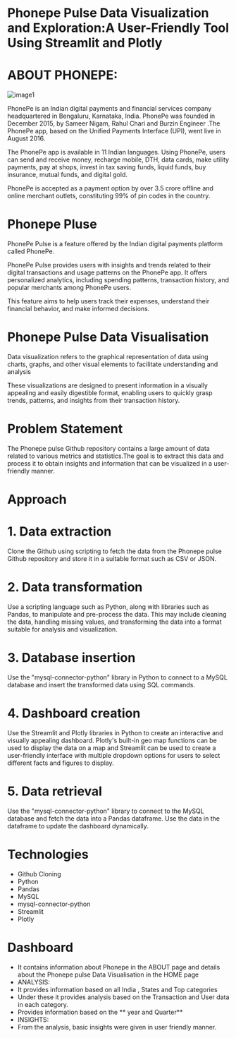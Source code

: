 # Phonepe Pulse Data Visualization and Exploration:A User-Friendly Tool Using Streamlit and Plotly

# ABOUT PHONEPE:
![image1](https://github.com/vinudrago/Phonepe-Pulse-Data-Visualization/assets/133556862/c924aba9-de8f-4e8c-919f-12e07398b3d6)

PhonePe is an Indian digital payments and financial services company headquartered in Bengaluru, Karnataka, India. PhonePe was founded in December 2015, by Sameer Nigam, Rahul Chari and Burzin Engineer .The PhonePe app, based on the Unified Payments Interface (UPI), went live in August 2016.

The PhonePe app is available in 11 Indian languages. Using PhonePe, users can send and receive money, recharge mobile, DTH, data cards, make utility payments, pay at shops, invest in tax saving funds, liquid funds, buy insurance, mutual funds, and digital gold.

PhonePe is accepted as a payment option by over 3.5 crore offline and online merchant outlets, constituting 99% of pin codes in the country.

# Phonepe Pluse
PhonePe Pulse is a feature offered by the Indian digital payments platform called PhonePe.

PhonePe Pulse provides users with insights and trends related to their digital transactions and usage patterns on the PhonePe app. It offers personalized analytics, including spending patterns, transaction history, and popular merchants among PhonePe users.

This feature aims to help users track their expenses, understand their financial behavior, and make informed decisions.

# Phonepe Pulse Data Visualisation
Data visualization refers to the graphical representation of data using charts, graphs, and other visual elements to facilitate understanding and analysis

These visualizations are designed to present information in a visually appealing and easily digestible format, enabling users to quickly grasp trends, patterns, and insights from their transaction history.

# Problem Statement
The Phonepe pulse Github repository contains a large amount of data related to various metrics and statistics.The goal is to extract this data and process it to obtain insights and information that can be visualized in a user-friendly manner.

# Approach
# 1. Data extraction
Clone the Github using scripting to fetch the data from the Phonepe pulse Github repository and store it in a suitable format such as CSV or JSON.
# 2. Data transformation
Use a scripting language such as Python, along with libraries such as Pandas, to manipulate and pre-process the data.
This may include cleaning the data, handling missing values, and transforming the data into a format suitable for analysis and visualization.
# 3. Database insertion
Use the "mysql-connector-python" library in Python to connect to a MySQL database and insert the transformed data using SQL commands.
# 4. Dashboard creation
Use the Streamlit and Plotly libraries in Python to create an interactive and visually appealing dashboard.
Plotly's built-in geo map functions can be used to display the data on a map and Streamlit can be used to create a user-friendly interface with multiple dropdown options for users to select different facts and figures to display.
# 5. Data retrieval
Use the "mysql-connector-python" library to connect to the MySQL database and fetch the data into a Pandas dataframe.
Use the data in the dataframe to update the dashboard dynamically.


# Technologies
* Github Cloning
* Python
* Pandas
* MySQL
* mysql-connector-python
* Streamlit
* Plotly

# Dashboard
* It contains information about Phonepe in the ABOUT page and details about the Phonepe pulse Data Visualisation in the HOME page
* ANALYSIS:
* It provides information based on all India , States and Top categories
* Under these it provides analysis based on the Transaction and User data in each category.
* Provides information based on the ** year and Quarter**
* INSIGHTS:
* From the analysis, basic insights were given in user friendly manner.

